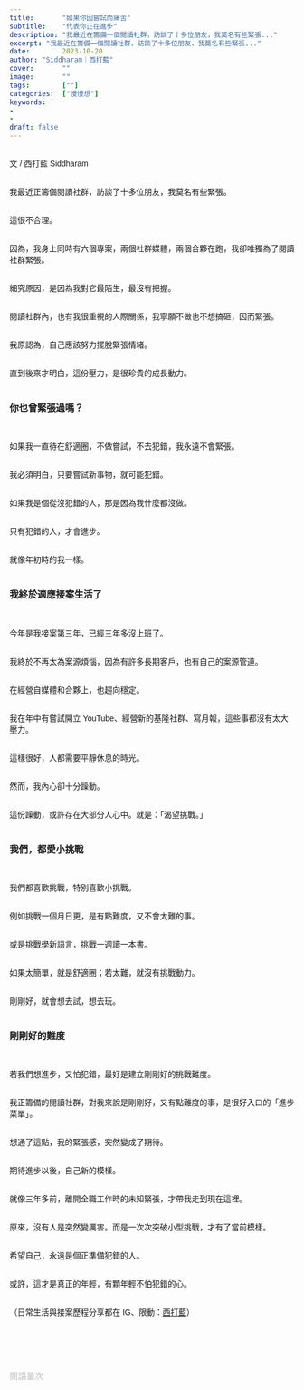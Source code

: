 ```yaml
---
title:       "如果你因嘗試而痛苦"
subtitle:    "代表你正在進步"
description: "我最近在籌備一個閱讀社群，訪談了十多位朋友，我莫名有些緊張..."
excerpt: "我最近在籌備一個閱讀社群，訪談了十多位朋友，我莫名有些緊張..."
date:        2023-10-20
author: "Siddharam｜西打藍"
cover:       ""
image:       ""
tags:        [""]
categories:  ["慢慢想"]
keywords:
- 
- 
draft: false
---
```


<article style="font-family: 'Noto Sans TC', '微軟正黑體', sans-serif; font-weight: 300;">

<br>文 / 西打藍 Siddharam<br><br>

我最近正籌備閱讀社群，訪談了十多位朋友，我莫名有些緊張。<br><br>

這很不合理。<br><br>

因為，我身上同時有六個專案，兩個社群媒體，兩個合夥在跑，我卻唯獨為了閱讀社群緊張。<br><br>

細究原因，是因為我對它最陌生，最沒有把握。<br><br>

閱讀社群內，也有我很重視的人際關係，我寧願不做也不想搞砸，因而緊張。<br><br>

我原認為，自己應該努力擺脫緊張情緒。<br><br>

直到後來才明白，這份壓力，是很珍貴的成長動力。<br><br>


<h3 class="article-h1-color">你也曾緊張過嗎？</h3><br>

如果我一直待在舒適圈，不做嘗試，不去犯錯，我永遠不會緊張。<br><br>

我必須明白，只要嘗試新事物，就可能犯錯。<br><br>

如果我是個從沒犯錯的人，那是因為我什麼都沒做。<br><br>

只有犯錯的人，才會進步。<br><br>

就像年初時的我一樣。<br><br>


<h3 class="article-h1-color">我終於適應接案生活了</h3><br>

今年是我接案第三年，已經三年多沒上班了。<br><br>

我終於不再太為案源煩惱，因為有許多長期客戶，也有自己的案源管道。<br><br>

在經營自媒體和合夥上，也趨向穩定。<br><br>

我在年中有嘗試開立 YouTube、經營新的基隆社群、寫月報，這些事都沒有太大壓力。<br><br>

這樣很好，人都需要平靜休息的時光。<br><br>

然而，我內心卻十分躁動。<br><br>

這份躁動，或許存在大部分人心中。就是：「渴望挑戰。」<br><br>


<h3 class="article-h1-color">我們，都愛小挑戰</h3><br>

我們都喜歡挑戰，特別喜歡小挑戰。<br><br>

例如挑戰一個月日更，是有點難度，又不會太難的事。<br><br>

或是挑戰學新語言，挑戰一週讀一本書。<br><br>

如果太簡單，就是舒適圈；若太難，就沒有挑戰動力。<br><br>

剛剛好，就會想去試，想去玩。<br><br>


<h3 class="article-h1-color">剛剛好的難度</h3><br>

若我們想進步，又怕犯錯，最好是建立剛剛好的挑戰難度。<br><br>

我正籌備的閱讀社群，對我來說是剛剛好，又有點難度的事，是很好入口的「進步菜單」。<br><br>

想通了這點，我的緊張感，突然變成了期待。<br><br>

期待進步以後，自己新的模樣。<br><br>

就像三年多前，離開全職工作時的未知緊張，才帶我走到現在這裡。<br><br>

原來，沒有人是突然變厲害。而是一次次突破小型挑戰，才有了當前模樣。<br><br>

希望自己，永遠是個正準備犯錯的人。<br><br>

或許，這才是真正的年輕，有顆年輕不怕犯錯的心。<br><br>


<!-- 
<!-- 案例 > 證明案例 > 壞處 > 怎麼改變（列步驟） > 結語總結金句 -->


（日常生活與接案歷程分享都在 IG、限動：<a href="https://www.instagram.com/sidd.blue/" target="_blank">西打藍</a>）<br><br>

<!-- <h3 class="article-h1-color"></h3><br> -->

<br><br><br>

</article>

<div style="color: #bfbfbf; font-size: 15px;" id="busuanzi_container_page_pv">
  閱讀量<span id="busuanzi_value_page_pv"></span>次
</div>

<script src="../../js/post.js"></script>
